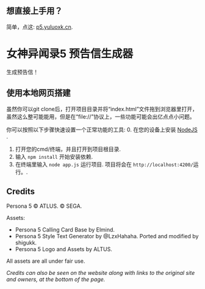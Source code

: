 ## 想直接上手用？

简单，点这: [p5.yuluoxk.cn](http://p5.yuluoxk.cn/).

# 女神异闻录5 预告信生成器

生成预告信！

## 使用本地网页搭建

虽然你可以git clone后，打开项目目录并将“index.html”文件拖到浏览器里打开，虽然这么整可能能用，但是在“file://”协议上，一些功能可能会出亿点点小问题。

你可以按照以下步骤快速设置一个正常功能的工具:
0. 在您的设备上安装 [NodeJS](https://nodejs.dev) . 
1. 打开您的cmd/终端，并且打开到项目根目录. 
2. 输入 `npm install` 开始安装依赖. 
3. 在终端里输入 `node app.js` 运行项目. 项目将会在 `http://localhost:4200/`运行。.


## Credits

Persona 5 © ATLUS. © SEGA. 

Assets:

- Persona 5 Calling Card Base by Elmind.
- Persona 5 Style Text Generator by @LzxHahaha. Ported and modified by shigukk.
- Persona 5 Logo and Assets by ALTUS.

All assets are all under fair use.

_Credits can also be seen on the website along with links to the original site and owners, at the bottom of the page._



